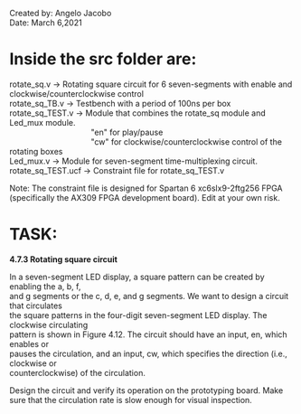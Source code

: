 Created by: Angelo Jacobo  
Date: March 6,2021  

# Inside the src folder are:  
rotate_sq.v -> Rotating square circuit for 6 seven-segments with enable and clockwise/counterclockwise control  
rotate_sq_TB.v -> Testbench with a period of 100ns per box  
rotate_sq_TEST.v -> Module that combines the rotate_sq module and Led_mux module.   
&emsp;&emsp;&emsp;&emsp;&emsp;&emsp;&emsp;&emsp;&emsp;&emsp; "en" for play/pause  
&emsp;&emsp;&emsp;&emsp;&emsp;&emsp;&emsp;&emsp;&emsp;&emsp; "cw" for clockwise/counterclockwise control of the rotating boxes  
Led_mux.v -> Module for seven-segment time-multiplexing circuit.  
rotate_sq_TEST.ucf -> Constraint file for rotate_sq_TEST.v  

Note: The constraint file is designed for Spartan 6 xc6slx9-2ftg256 FPGA (specifically the AX309 FPGA development board). Edit at your own risk.  

# TASK:
**4.7.3 Rotating square circuit**

In a seven-segment LED display, a square pattern can be created by enabling the a, b, f,  
and g segments or the c, d, e, and g segments. We want to design a circuit that circulates  
the square patterns in the four-digit seven-segment LED display. The clockwise circulating  
pattern is shown in Figure 4.12. The circuit should have an input, en, which enables or  
pauses the circulation, and an input, cw, which specifies the direction (i.e., clockwise or  
counterclockwise) of the circulation.  

Design the circuit and verify its operation on the prototyping board. Make sure that the
circulation rate is slow enough for visual inspection.   
